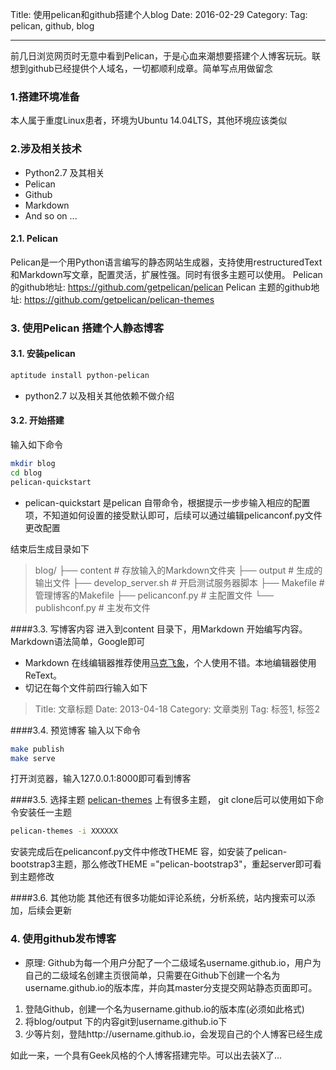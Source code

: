 Title: 使用pelican和github搭建个人blog
Date: 2016-02-29
Category:
Tag: pelican, github, blog

-------
前几日浏览网页时无意中看到Pelican，于是心血来潮想要搭建个人博客玩玩。联想到github已经提供个人域名，一切都顺利成章。简单写点用做留念
### 1.搭建环境准备
本人属于重度Linux患者，环境为Ubuntu 14.04LTS，其他环境应该类似
### 2.涉及相关技术
- Python2.7 及其相关
- Pelican
- Github
- Markdown
- And so on ...
#### 2.1. Pelican
Pelican是一个用Python语言编写的静态网站生成器，支持使用restructuredText和Markdown写文章，配置灵活，扩展性强。同时有很多主题可以使用。
Pelican的github地址:  https://github.com/getpelican/pelican
Pelican 主题的github地址:  https://github.com/getpelican/pelican-themes

### 3. 使用Pelican 搭建个人静态博客
#### 3.1. 安装pelican
``` bash
aptitude install python-pelican
```
- python2.7 以及相关其他依赖不做介绍
#### 3.2. 开始搭建
输入如下命令
``` bash
mkdir blog
cd blog
pelican-quickstart
```
- pelican-quickstart 是pelican 自带命令，根据提示一步步输入相应的配置项，不知道如何设置的接受默认即可，后续可以通过编辑pelicanconf.py文件更改配置

结束后生成目录如下
 > blog/
 >├── content              # 存放输入的Markdown文件夹
 >├── output               # 生成的输出文件
 >├── develop_server.sh    # 开启测试服务器脚本
 >├── Makefile             # 管理博客的Makefile
 >├── pelicanconf.py       # 主配置文件
 >└── publishconf.py       # 主发布文件

####3.3. 写博客内容
进入到content 目录下，用Markdown 开始编写内容。Markdown语法简单，Google即可
- Markdown 在线编辑器推荐使用[马克飞象](https://maxiang.io/)，个人使用不错。本地编辑器使用ReText。
- 切记在每个文件前四行输入如下
> Title: 文章标题
> Date: 2013-04-18
> Category: 文章类别
> Tag: 标签1, 标签2

####3.4. 预览博客
输入以下命令
``` bash
make publish
make serve
```
打开浏览器，输入127.0.0.1:8000即可看到博客

####3.5. 选择主题
[pelican-themes](https://github.com/getpelican/pelican-themes) 上有很多主题， git clone后可以使用如下命令安装任一主题
```bash
pelican-themes -i XXXXXX
```
安装完成后在pelicanconf.py文件中修改THEME 容，如安装了pelican-bootstrap3主题，那么修改THEME ="pelican-bootstrap3"，重起server即可看到主题修改

####3.6. 其他功能
其他还有很多功能如评论系统，分析系统，站内搜索可以添加，后续会更新

### 4. 使用github发布博客
- 原理: Github为每一个用户分配了一个二级域名username.github.io，用户为自己的二级域名创建主页很简单，只需要在Github下创建一个名为username.github.io的版本库，并向其master分支提交网站静态页面即可。
1. 登陆Github，创建一个名为username.github.io的版本库(必须如此格式)
2. 将blog/output 下的内容git到username.github.io下
3. 少等片刻，登陆http://username.github.io，会发现自己的个人博客已经生成

如此一来，一个具有Geek风格的个人博客搭建完毕。可以出去装X了...
